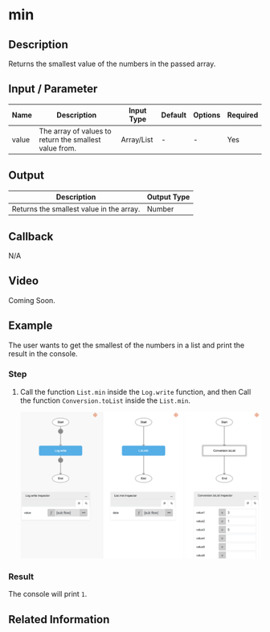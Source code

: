 # min

## Description

Returns the smallest value of the numbers in the passed array.

## Input / Parameter

| Name | Description | Input Type | Default | Options | Required |
| ------ | ------ | ------ | ------ | ------ | ------ |
| value | The array of values to return the smallest value from. | Array/List | - | - | Yes |

## Output

| Description | Output Type |
| ------ | ------ |
| Returns the smallest value in the array. | Number |

## Callback

N/A

## Video

Coming Soon.

<!-- Format: [![Video]({image-path})]({url-link}) -->

## Example

The user wants to get the smallest of the numbers in a list and print the result in the console.
</br>

### Step

1. Call the function `List.min` inside the `Log.write` function, and then Call the function `Conversion.toList` inside the `List.min`.
    </br>

    ![](./min-step-1.png)

### Result

The console will print `1`.

## Related Information